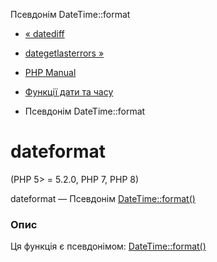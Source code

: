 Псевдонім DateTime::format

-   [« datediff](function.date-diff.html)
    
-   [dategetlasterrors »](function.date-get-last-errors.html)
    
-   [PHP Manual](index.html)
    
-   [Функції дати та часу](ref.datetime.html)
    
-   Псевдонім DateTime::format
    

# dateformat

(PHP 5> = 5.2.0, PHP 7, PHP 8)

dateformat — Псевдонім [DateTime::format()](datetime.format.html)

### Опис

Ця функція є псевдонімом: [DateTime::format()](datetime.format.html)